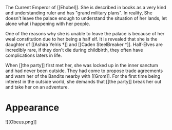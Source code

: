 The Current Emperor of [[Ehobel]]. She is described in books as a very kind and understanding ruler and has "grand military plans". In reality, She doesn't leave the palace enough to understand the situation of her lands, let alone what i happening with her people. 

One of the reasons why she is unable to leave the palace is because of her weal constitution due to her being a half elf. It is revealed that she is the daughter of [[Ashira Yelris †]] and [[Caden SteelBreaker †]]. Half-Elves are incredibly rare, if they don't die during childbirth, they often have complications laters in life.

When [[the party]] first met her, she was locked up in the inner sanctum and had never been outside. They had come to propose trade agreements and warn her of the Bandits nearby with [[Grom]]. For the first time being interest in the outside world, she demands that [[the party]] break her out and take her on an adventure. 

# Appearance

![[Obeus.png]]